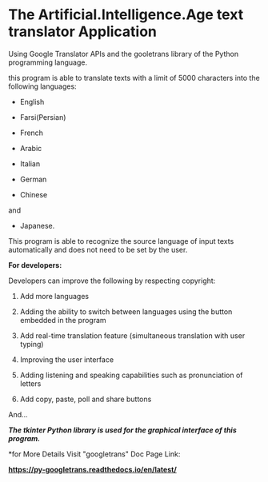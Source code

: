 # The Artificial.Intelligence.Age text translator Application
Using Google Translator APIs and the gooletrans library of the Python programming language. 

this program is able to translate texts with a limit of 5000 characters into the following languages:

 * English
 
 * Farsi(Persian)
 
 * French
 
 * Arabic
 
 * Italian
 
 * German
 
 * Chinese
 
 and 
 
 * Japanese.
 
This program is able to recognize the source language of input texts automatically and does not need to be set by the user.

**For developers:**

Developers can improve the following by respecting copyright:

 1) Add more languages
 
 2) Adding the ability to switch between languages using the button embedded in the program
 
 3) Add real-time translation feature (simultaneous translation with user typing)
 
 4) Improving the user interface
 
 5) Adding listening and speaking capabilities such as pronunciation of letters
 
 6) Add copy, paste, poll and share buttons
 
And...

***The tkinter Python library is used for the graphical interface of this program.***

*for More Details Visit "googletrans" Doc Page Link:

**https://py-googletrans.readthedocs.io/en/latest/**